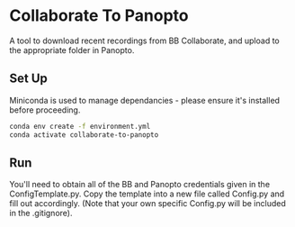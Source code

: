 # Collaborate To Panopto

A tool to download recent recordings from BB Collaborate, and upload to the appropriate folder in Panopto. 


## Set Up

Miniconda is used to manage dependancies - please ensure it's installed before proceeding. 

```bash 
conda env create -f environment.yml
conda activate collaborate-to-panopto
```

## Run

You'll need to obtain all of the BB and Panopto credentials given in the ConfigTemplate.py. Copy the template into a new file called Config.py and fill out accordingly.
(Note that your own specific Config.py will be included in the .gitignore).




